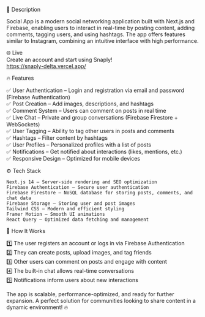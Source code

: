 📌 Description </br>

Social App is a modern social networking application built with Next.js and Firebase, enabling users to interact in real-time by posting content, adding comments, tagging users, and using hashtags. The app offers features similar to Instagram, combining an intuitive interface with high performance.</br>

🌐 Live </br>
Create an account and start using Snaply! </br>
https://snaply-delta.vercel.app/ </br>


🔥 Features </br>

✅ User Authentication – Login and registration via email and password (Firebase Authentication) </br>
✅ Post Creation – Add images, descriptions, and hashtags </br>
✅ Comment System – Users can comment on posts in real time </br>
✅ Live Chat – Private and group conversations (Firebase Firestore + WebSockets) </br>
✅ User Tagging – Ability to tag other users in posts and comments </br>
✅ Hashtags – Filter content by hashtags </br>
✅ User Profiles – Personalized profiles with a list of posts </br>
✅ Notifications – Get notified about interactions (likes, mentions, etc.) </br>
✅ Responsive Design – Optimized for mobile devices </br>

⚙️ Tech Stack </br>

    Next.js 14 – Server-side rendering and SEO optimization
    Firebase Authentication – Secure user authentication
    Firebase Firestore – NoSQL database for storing posts, comments, and chat data
    Firebase Storage – Storing user and post images
    Tailwind CSS – Modern and efficient styling
    Framer Motion – Smooth UI animations
    React Query – Optimized data fetching and management

🚀 How It Works </br>

1️⃣ The user registers an account or logs in via Firebase Authentication </br>
2️⃣ They can create posts, upload images, and tag friends </br>
3️⃣ Other users can comment on posts and engage with content </br>
4️⃣ The built-in chat allows real-time conversations </br>
5️⃣ Notifications inform users about new interactions </br>

The app is scalable, performance-optimized, and ready for further expansion. A perfect solution for communities looking to share content in a dynamic environment! 🔥
